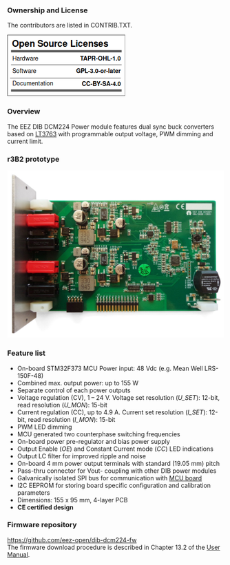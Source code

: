 
### Ownership and License
The contributors are listed in CONTRIB.TXT.

![osl](Images/osl.png)

### Overview

The EEZ DIB DCM224 Power module features dual sync buck converters based on [LT3763](https://www.analog.com/en/products/lt3763.html) with programmable output voltage, PWM dimming and current limit.

### r3B2 prototype

![module](Images/DCM224_r3B2.jpg)

### Feature list
- On-board STM32F373 MCU
Power input: 48 Vdc (e.g. Mean Well LRS-150F-48)
- Combined max. output power: up to 155 W
- Separate control of each power outputs
- Voltage regulation (CV), 1 – 24 V. Voltage set resolution (_U_SET_): 12-bit, read resolution (_U_MON_): 15-bit
- Current regulation (CC), up to 4.9 A. Current set resolution (_I_SET_): 12-bit, read resolution (_I_MON_): 15-bit
- PWM LED dimming
- MCU generated two counterphase switching frequencies
- On-board power pre-regulator and bias power supply
- Output Enable (_OE_) and Constant Current mode (_CC_) LED indications
- Output LC filter for improved ripple and noise
- On-board 4 mm power output terminals with standard (19.05 mm) pitch
- Pass-thru connector for Vout- coupling with other DIB power modules
- Galvanically isolated SPI bus for communication with [MCU board](https://github.com/eez-open/modular-psu/tree/master/mcu)
- I2C EEPROM for storing board specific configuration and calibration parameters
- Dimensions: 155 x 95 mm, 4-layer PCB
- **CE certified design**

### Firmware repository

https://github.com/eez-open/dib-dcm224-fw  
The firmware download procedure is described in Chapter 13.2 of the [User Manual](https://www.envox.eu/eez-bench-box-3/bb3-user-manual/13-firmware-upgrade/#bb3_man_module_upgrade). 


